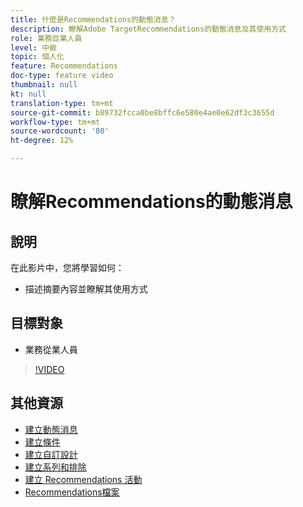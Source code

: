 ```yaml
---
title: 什麼是Recommendations的動態消息？
description: 瞭解Adobe TargetRecommendations的動態消息及其使用方式
role: 業務從業人員
level: 中級
topic: 個人化
feature: Recommendations
doc-type: feature video
thumbnail: null
kt: null
translation-type: tm+mt
source-git-commit: b89732fcca0be8bffc6e580e4ae0e62df3c3655d
workflow-type: tm+mt
source-wordcount: '80'
ht-degree: 12%

---
```



# 瞭解Recommendations的動態消息

## 說明

在此影片中，您將學習如何：

* 描述摘要內容並瞭解其使用方式

## 目標對象

* 業務從業人員

>[!VIDEO](https://video.tv.adobe.com/v/27695?quality=12)

## 其他資源

* [建立動態消息](create-a-feed.md)
* [建立條件](create-criteria.md)
* [建立自訂設計](create-custom-designs.md)
* [建立系列和排除](create-collections-and-exclusions.md)
* [建立 Recommendations 活動](create-a-recommendations-activity.md)
* [Recommendations檔案](https://docs.adobe.com/content/help/en/target/using/recommendations/recommendations.html)